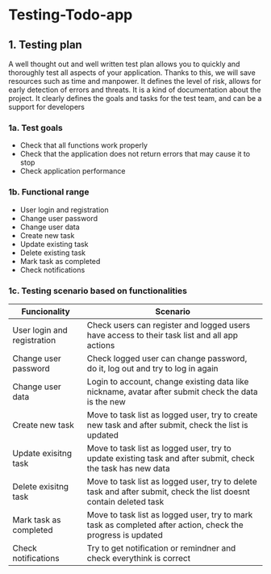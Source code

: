 # Testing-Todo-app
## 1. Testing plan
A well thought out and well written test plan allows you to quickly and thoroughly test all aspects of your application. Thanks to this, we will save resources such as time and manpower. It defines the level of risk, allows for early detection of errors and threats. It is a kind of documentation about the project. It clearly defines the goals and tasks for the test team, and can be a support for developers
### 1a. Test goals
  - Check that all functions work properly
  - Check that the application does not return errors that may cause it to stop
  - Check application performance
### 1b. Functional range
  - User login and registration
  - Change user password
  - Change user data
  - Create new task
  - Update existing task
  - Delete existing task
  - Mark task as completed
  - Check notifications

### 1c. Testing scenario based on functionalities
| Funcionality             |  Scenario   |
| ----------------- | ------------------------------------------------------------------ |
| User login and registration | Check users can register and logged users have access to their task list and all app actions |
| Change user password | Check logged user can change password, do it, log out and try to log in again |
| Change user data | Login to account, change existing data like nickname, avatar after submit check the data is the new |
| Create new task | Move to task list as logged user, try to create new task and after submit, check the list is updated |
| Update exisitng task | Move to task list as logged user, try to update existing task and after submit, check the task  has new data |
| Delete exisitng task | Move to task list as logged user, try to delete task and after submit, check the list doesnt  contain deleted task |
| Mark task as completed | Move to task list as logged user, try to mark task as completed after action, check the progress is updated |
| Check notifications | Try to get notification or remindner and check everythink is correct |
